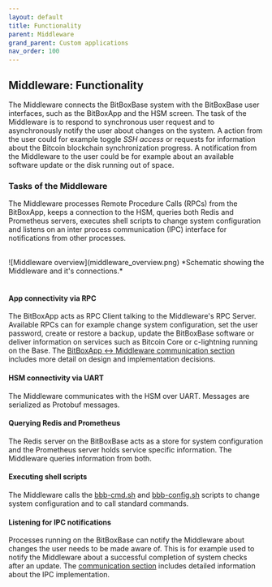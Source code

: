 ```yaml
---
layout: default
title: Functionality
parent: Middleware
grand_parent: Custom applications
nav_order: 100
---
```

## Middleware: Functionality


The Middleware connects the BitBoxBase system with the BitBoxBase user interfaces, such as the BitBoxApp and the HSM screen.
The task of the Middleware is to respond to synchronous user request and to asynchronously notify the user about changes on the system.
A action from the user could for example toggle _SSH access_ or requests for information about the Bitcoin blockchain synchronization progress.
A notification from the Middleware to the user could be for example about an available software update or the disk running out of space.

### Tasks of the Middleware

The Middleware processes Remote Procedure Calls (RPCs) from the BitBoxApp, keeps a connection to the HSM, queries both Redis and Prometheus servers, executes shell scripts to change system configuration and listens on an inter process communication (IPC) interface for notifications from other processes.

<br>
![Middleware overview](middleware_overview.png)
*Schematic showing the Middleware and it's connections.*
<br>
<br>

#### App connectivity via RPC
The BitBoxApp acts as RPC Client talking to the Middleware's RPC Server.
Available RPCs can for example change system configuration, set the user password, create or restore a backup, update the BitBoxBase software or deliver information on services such as Bitcoin Core or c-lightning running on the Base.
The [BitBoxApp <-> Middleware communication section](middleware-communication.html) includes more detail on design and implementation decisions.

#### HSM connectivity via UART

The Middleware communicates with the HSM over UART.
Messages are serialized as Protobuf messages.

#### Querying Redis and Prometheus

The Redis server on the BitBoxBase acts as a store for system configuration and the Prometheus server holds service specific information.
The Middleware queries information from both.


#### Executing shell scripts

The Middleware calls the [bbb-cmd.sh](../bbb-cmd.html) and [bbb-config.sh](../bbb-config.html) scripts to change system configuration and to call standard commands.


#### Listening for IPC notifications

Processes running on the BitBoxBase can notify the Middleware about changes the user needs to be made aware of.
This is for example used to notify the Middleware about a successful completion of system checks after an update.
The [communication section](middleware-communication.html) includes detailed information about the IPC implementation.
